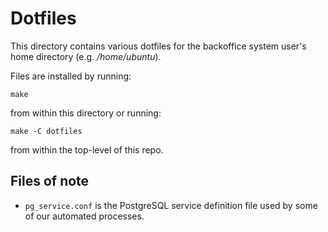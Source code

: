 # Dotfiles

This directory contains various dotfiles for the backoffice system user's home
directory (e.g. _/home/ubuntu_).

Files are installed by running:

    make

from within this directory or running:

    make -C dotfiles

from within the top-level of this repo.

## Files of note

  * `pg_service.conf` is the PostgreSQL service definition file used by some of
    our automated processes.

